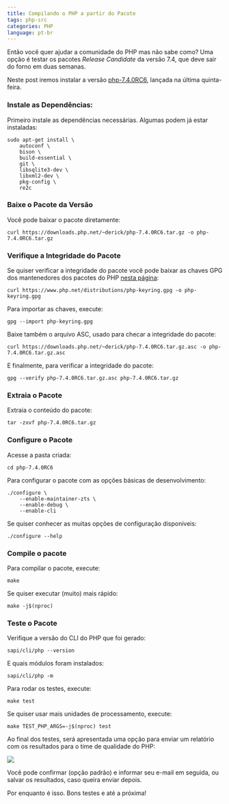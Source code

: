 ```yaml
---
title: Compilando o PHP a partir do Pacote
tags: php-src
categories: PHP
language: pt-br
---
```


Então você quer ajudar a comunidade do PHP mas não sabe como? Uma opção é
testar os pacotes <em>Release Candidate</em> da versão 7.4, que deve sair do
forno em duas semanas.

Neste post iremos instalar a versão [php-7.4.0RC6][package-news], lançada na
última quinta-feira.

### Instale as Dependências:

Primeiro instale as dependências necessárias. Algumas podem já estar instaladas:

```
sudo apt-get install \
    autoconf \
    bison \
    build-essential \
    git \
    libsqlite3-dev \
    libxml2-dev \
    pkg-config \
    re2c
```

### Baixe o Pacote da Versão

Você pode baixar o pacote diretamente:

```
curl https://downloads.php.net/~derick/php-7.4.0RC6.tar.gz -o php-7.4.0RC6.tar.gz
```

### Verifique a Integridade do Pacote

Se quiser verificar a integridade do pacote você pode baixar as chaves GPG dos
mantenedores dos pacotes do PHP [nesta página][gpg-keys]:

```
curl https://www.php.net/distributions/php-keyring.gpg -o php-keyring.gpg
```

Para importar as chaves, execute:

```
gpg --import php-keyring.gpg
```

Baixe também o arquivo ASC, usado para checar a integridade do pacote: 

```
curl https://downloads.php.net/~derick/php-7.4.0RC6.tar.gz.asc -o php-7.4.0RC6.tar.gz.asc
```

E finalmente, para verificar a integridade do pacote:

```
gpg --verify php-7.4.0RC6.tar.gz.asc php-7.4.0RC6.tar.gz
```

### Extraia o Pacote

Extraia o conteúdo do pacote:

```
tar -zxvf php-7.4.0RC6.tar.gz
```

### Configure o Pacote

Acesse a pasta criada:

```
cd php-7.4.0RC6
```

Para configurar o pacote com as opções básicas de desenvolvimento:

```
./configure \
    --enable-maintainer-zts \
    --enable-debug \
    --enable-cli
```

Se quiser conhecer as muitas opções de configuração disponíveis:

```
./configure --help
```

### Compile o pacote 

Para compilar o pacote, execute:

```
make
```

Se quiser executar (muito) mais rápido:

```
make -j$(nproc)
```

### Teste o Pacote

Verifique a versão do CLI do PHP que foi gerado:

```
sapi/cli/php --version
```

E quais módulos foram instalados:

```
sapi/cli/php -m
```

Para rodar os testes, execute:

```
make test
```

Se quiser usar mais unidades de processamento, execute:

```
make TEST_PHP_ARGS=-j$(nproc) test
```

Ao final dos testes, será apresentada uma opção para enviar um relatório com os
resultados para o time de qualidade do PHP:

<img src="{{ site.url }}/content/posts/pt-br/2019/11/compilando-o-php-a-partir-do-pacote/qa-report-prompt.png" />

Você pode confirmar (opção padrão) e informar seu e-mail em seguida, ou salvar
os resultados, caso queira enviar depois.

Por enquanto é isso. Bons testes e até a próxima!

[gpg-keys]: https://www.php.net/gpg-keys.php
[package-news]: https://www.php.net/archive/2019.php#2019-11-14-1
[sammy-post]: https://www.sammyk.me/compiling-php-from-source-writing-tests-for-php-source
